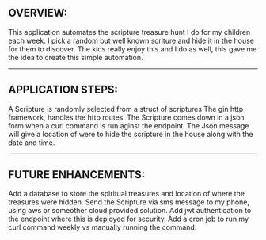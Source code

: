 ## OVERVIEW:
This application automates the scripture treasure hunt I do for my children each week.
I pick a random but well known scriture and hide it in the house for them to discover.
The kids really enjoy this and I do as well, this gave me the idea to create this simple automation.

_______________________________________________________________________________________________________

## APPLICATION STEPS:
A Scripture is randomly selected from a struct of scriptures
The gin http framework, handles the http routes.
The Scripture comes down in a json form when a curl command is run aginst the endpoint. 
The Json message will give a location of were to hide the scripture in the house along with the date and time.

_______________________________________________________________________________________________________

## FUTURE ENHANCEMENTS:
Add a database to store the spiritual treasures and location of where the treasures were hidden.
Send the Scripture via sms message to my phone, using aws or someother cloud provided solution.
Add jwt authentication to the endpoint where this is deployed for security.
Add a cron job to run my curl command weekly vs manually running the command.
